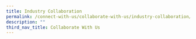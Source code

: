 ```yaml
---
title: Industry Collaboration
permalink: /connect-with-us/collaborate-with-us/industry-collaboration/
description: ""
third_nav_title: Collaborate With Us
---
```

